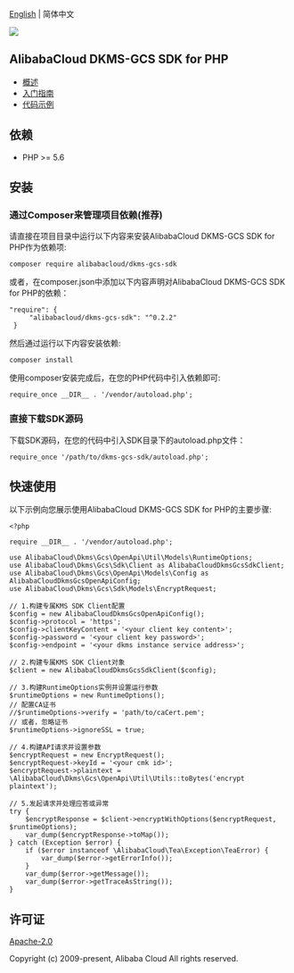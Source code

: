 [English](README.md) | 简体中文

![](https://aliyunsdk-pages.alicdn.com/icons/AlibabaCloud.svg)

## AlibabaCloud DKMS-GCS SDK for PHP

- [概述](https://help.aliyun.com/document_detail/311016.html)
- [入门指南](https://help.aliyun.com/document_detail/311368.html)
- [代码示例](/example)

## 依赖

- PHP >= 5.6

## 安装
### 通过Composer来管理项目依赖(推荐)
请直接在项目目录中运行以下内容来安装AlibabaCloud DKMS-GCS SDK for PHP作为依赖项:
```
composer require alibabacloud/dkms-gcs-sdk
```
或者，在composer.json中添加以下内容声明对AlibabaCloud DKMS-GCS SDK for PHP的依赖：
```
"require": {
     "alibabacloud/dkms-gcs-sdk": "^0.2.2"
 }
```
然后通过运行以下内容安装依赖:
```
composer install
```
使用composer安装完成后，在您的PHP代码中引入依赖即可:
```
require_once __DIR__ . '/vendor/autoload.php';
```

### 直接下载SDK源码
下载SDK源码，在您的代码中引入SDK目录下的autoload.php文件：
```
require_once '/path/to/dkms-gcs-sdk/autoload.php';
```

## 快速使用
以下示例向您展示使用AlibabaCloud DKMS-GCS SDK for PHP的主要步骤:
```
<?php

require __DIR__ . '/vendor/autoload.php';

use AlibabaCloud\Dkms\Gcs\OpenApi\Util\Models\RuntimeOptions;
use AlibabaCloud\Dkms\Gcs\Sdk\Client as AlibabaCloudDkmsGcsSdkClient;
use AlibabaCloud\Dkms\Gcs\OpenApi\Models\Config as AlibabaCloudDkmsGcsOpenApiConfig;
use AlibabaCloud\Dkms\Gcs\Sdk\Models\EncryptRequest;

// 1.构建专属KMS SDK Client配置
$config = new AlibabaCloudDkmsGcsOpenApiConfig();
$config->protocol = 'https';
$config->clientKeyContent = '<your client key content>';
$config->password = '<your client key password>';
$config->endpoint = '<your dkms instance service address>';

// 2.构建专属KMS SDK Client对象
$client = new AlibabaCloudDkmsGcsSdkClient($config);

// 3.构建RuntimeOptions实例并设置运行参数
$runtimeOptions = new RuntimeOptions();
// 配置CA证书
//$runtimeOptions->verify = 'path/to/caCert.pem';
// 或者，忽略证书
$runtimeOptions->ignoreSSL = true;

// 4.构建API请求并设置参数
$encryptRequest = new EncryptRequest();
$encryptRequest->keyId = '<your cmk id>';
$encryptRequest->plaintext = \AlibabaCloud\Dkms\Gcs\OpenApi\Util\Utils::toBytes('encrypt plaintext');

// 5.发起请求并处理应答或异常
try {
    $encryptResponse = $client->encryptWithOptions($encryptRequest, $runtimeOptions);
    var_dump($encryptResponse->toMap());
} catch (Exception $error) {
    if ($error instanceof \AlibabaCloud\Tea\Exception\TeaError) {
        var_dump($error->getErrorInfo());
    }
    var_dump($error->getMessage());
    var_dump($error->getTraceAsString());
}
```

## 许可证

[Apache-2.0](http://www.apache.org/licenses/LICENSE-2.0)

Copyright (c) 2009-present, Alibaba Cloud All rights reserved.
